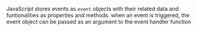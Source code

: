 JavaScript stores events as `event` objects with their related data and funtionalities as properties and methods. when an event is triggered, the event object can be passed as an argument to the event handler function
